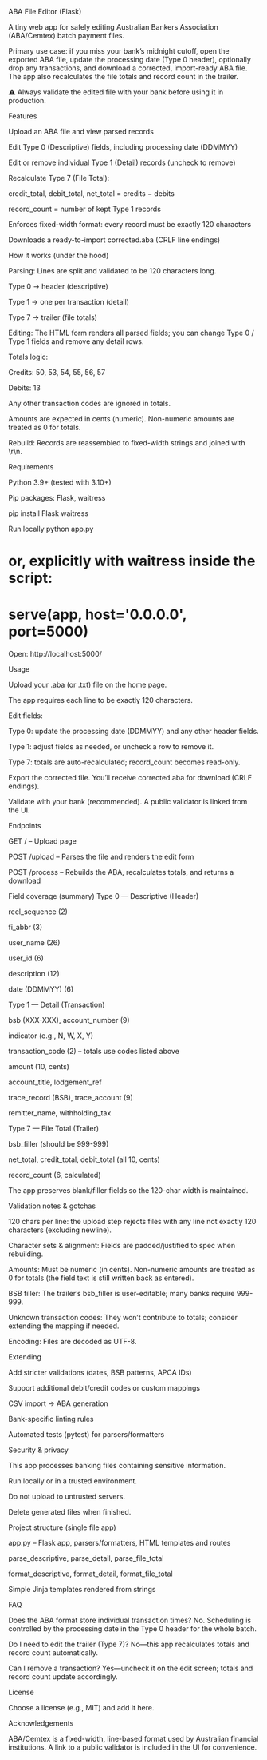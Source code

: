 ABA File Editor (Flask)

A tiny web app for safely editing Australian Bankers Association (ABA/Cemtex) batch payment files.

Primary use case: if you miss your bank’s midnight cutoff, open the exported ABA file, update the processing date (Type 0 header), optionally drop any transactions, and download a corrected, import-ready ABA file. The app also recalculates the file totals and record count in the trailer.

⚠️ Always validate the edited file with your bank before using it in production.

Features

Upload an ABA file and view parsed records

Edit Type 0 (Descriptive) fields, including processing date (DDMMYY)

Edit or remove individual Type 1 (Detail) records (uncheck to remove)

Recalculate Type 7 (File Total):

credit_total, debit_total, net_total = credits − debits

record_count = number of kept Type 1 records

Enforces fixed-width format: every record must be exactly 120 characters

Downloads a ready-to-import corrected.aba (CRLF line endings)

How it works (under the hood)

Parsing: Lines are split and validated to be 120 characters long.

Type 0 → header (descriptive)

Type 1 → one per transaction (detail)

Type 7 → trailer (file totals)

Editing: The HTML form renders all parsed fields; you can change Type 0 / Type 1 fields and remove any detail rows.

Totals logic:

Credits: 50, 53, 54, 55, 56, 57

Debits: 13

Any other transaction codes are ignored in totals.

Amounts are expected in cents (numeric). Non-numeric amounts are treated as 0 for totals.

Rebuild: Records are reassembled to fixed-width strings and joined with \r\n.

Requirements

Python 3.9+ (tested with 3.10+)

Pip packages: Flask, waitress

pip install Flask waitress

Run locally
python app.py
# or, explicitly with waitress inside the script:
# serve(app, host='0.0.0.0', port=5000)


Open: http://localhost:5000/

Usage

Upload your .aba (or .txt) file on the home page.

The app requires each line to be exactly 120 characters.

Edit fields:

Type 0: update the processing date (DDMMYY) and any other header fields.

Type 1: adjust fields as needed, or uncheck a row to remove it.

Type 7: totals are auto-recalculated; record_count becomes read-only.

Export the corrected file. You’ll receive corrected.aba for download (CRLF endings).

Validate with your bank (recommended).
A public validator is linked from the UI.

Endpoints

GET / – Upload page

POST /upload – Parses the file and renders the edit form

POST /process – Rebuilds the ABA, recalculates totals, and returns a download

Field coverage (summary)
Type 0 — Descriptive (Header)

reel_sequence (2)

fi_abbr (3)

user_name (26)

user_id (6)

description (12)

date (DDMMYY) (6)

Type 1 — Detail (Transaction)

bsb (XXX-XXX), account_number (9)

indicator (e.g., N, W, X, Y)

transaction_code (2) – totals use codes listed above

amount (10, cents)

account_title, lodgement_ref

trace_record (BSB), trace_account (9)

remitter_name, withholding_tax

Type 7 — File Total (Trailer)

bsb_filler (should be 999-999)

net_total, credit_total, debit_total (all 10, cents)

record_count (6, calculated)

The app preserves blank/filler fields so the 120-char width is maintained.

Validation notes & gotchas

120 chars per line: the upload step rejects files with any line not exactly 120 characters (excluding newline).

Character sets & alignment: Fields are padded/justified to spec when rebuilding.

Amounts: Must be numeric (in cents). Non-numeric amounts are treated as 0 for totals (the field text is still written back as entered).

BSB filler: The trailer’s bsb_filler is user-editable; many banks require 999-999.

Unknown transaction codes: They won’t contribute to totals; consider extending the mapping if needed.

Encoding: Files are decoded as UTF-8.

Extending

Add stricter validations (dates, BSB patterns, APCA IDs)

Support additional debit/credit codes or custom mappings

CSV import → ABA generation

Bank-specific linting rules

Automated tests (pytest) for parsers/formatters

Security & privacy

This app processes banking files containing sensitive information.

Run locally or in a trusted environment.

Do not upload to untrusted servers.

Delete generated files when finished.

Project structure (single file app)

app.py – Flask app, parsers/formatters, HTML templates and routes

parse_descriptive, parse_detail, parse_file_total

format_descriptive, format_detail, format_file_total

Simple Jinja templates rendered from strings

FAQ

Does the ABA format store individual transaction times?
No. Scheduling is controlled by the processing date in the Type 0 header for the whole batch.

Do I need to edit the trailer (Type 7)?
No—this app recalculates totals and record count automatically.

Can I remove a transaction?
Yes—uncheck it on the edit screen; totals and record count update accordingly.

License

Choose a license (e.g., MIT) and add it here.

Acknowledgements

ABA/Cemtex is a fixed-width, line-based format used by Australian financial institutions.
A link to a public validator is included in the UI for convenience.
